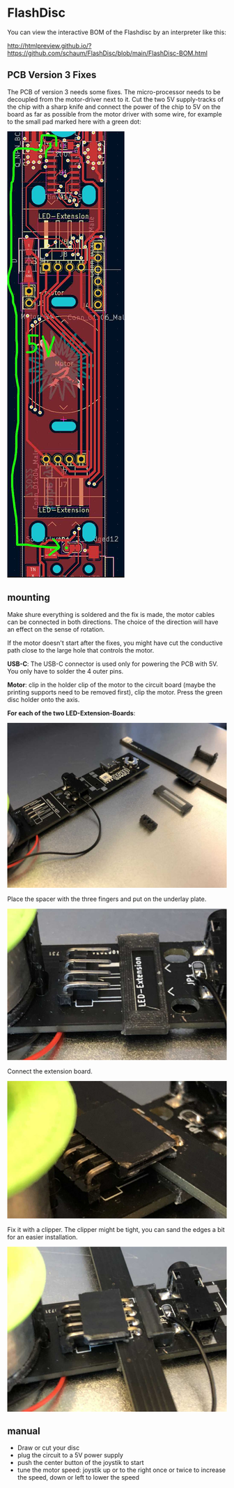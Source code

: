 # FlashDisc

You can view the interactive BOM of the Flashdisc by an interpreter like this: 

http://htmlpreview.github.io/?https://github.com/schaum/FlashDisc/blob/main/FlashDisc-BOM.html


## PCB Version 3 Fixes

The PCB of version 3 needs some fixes. The micro-processor needs to be decoupled from the motor-driver next to it. Cut the two 5V supply-tracks of the chip with a sharp knife and connect the power of the chip to 5V on the board as far as possible from the motor driver with some wire, for example to the small pad marked here with a green dot:

![PCB-v3-fix](KorrekturPCB-V3.jpg)


## mounting

Make shure everything is soldered and the fix is made, the motor cables can be connected in both directions. The choice of the direction will have an effect on the sense of rotation.

If the motor doesn't start after the fixes, you might have cut the conductive path close to the large hole that controls the motor.

**USB-C**: The USB-C connector is used only for powering the PCB with 5V. You only have to solder the 4 outer pins.

**Motor**: clip in the holder clip of the motor to the circuit board (maybe the printing supports need to be removed first), clip the motor. Press the green disc holder onto the axis.

**For each of the two LED-Extension-Boards**: 

![mountig](mounting.jpg)

Place the spacer with the three fingers and put on the underlay plate.

![spacers](spacer1.jpg)

Connect the extension board. 

![with extension board](spacer2.jpg)

Fix it with a clipper. The clipper might be tight, you can sand the edges a bit for an easier installation.

![clip and fix](clip.jpg)

## manual

- Draw or cut your disc
- plug the circuit to a 5V power supply
- push the center button of the joystik to start
- tune the motor speed: joystik up or to the right once or twice to increase the speed, down or left to lower the speed